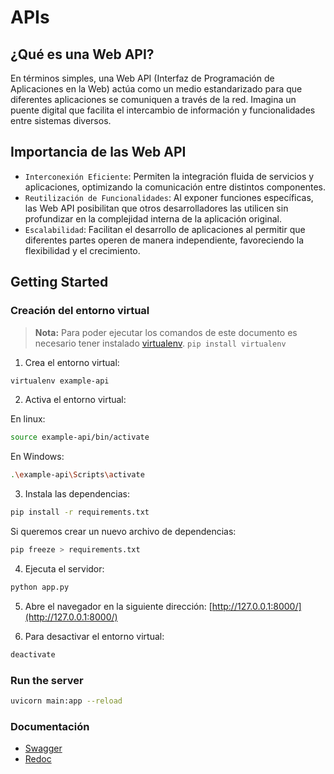 # APIs

## ¿Qué es una Web API?

En términos simples, una Web API (Interfaz de Programación de Aplicaciones en la Web) actúa como un medio estandarizado para que diferentes aplicaciones se comuniquen a través de la red. Imagina un puente digital que facilita el intercambio de información y funcionalidades entre sistemas diversos.

## Importancia de las Web API

- `Interconexión Eficiente`: Permiten la integración fluida de servicios y aplicaciones, optimizando la comunicación entre distintos componentes.
- `Reutilización de Funcionalidades`: Al exponer funciones específicas, las Web API posibilitan que otros desarrolladores las utilicen sin profundizar en la complejidad interna de la aplicación original.
- `Escalabilidad`: Facilitan el desarrollo de aplicaciones al permitir que diferentes partes operen de manera independiente, favoreciendo la flexibilidad y el crecimiento.

## Getting Started

### Creación del entorno virtual

> **Nota:** Para poder ejecutar los comandos de este documento es necesario tener instalado [virtualenv](https://virtualenv.pypa.io/en/latest/).
> `pip install virtualenv`

1. Crea el entorno virtual:

```bash
virtualenv example-api
```

2. Activa el entorno virtual:

En linux:

```bash
source example-api/bin/activate
```

En Windows:

```bash
.\example-api\Scripts\activate
```

3. Instala las dependencias:

```bash
pip install -r requirements.txt
```

Si queremos crear un nuevo archivo de dependencias:

```bash
pip freeze > requirements.txt
```

4. Ejecuta el servidor:

```bash
python app.py
```

5. Abre el navegador en la siguiente dirección: [http://127.0.0.1:8000/](http://127.0.0.1:8000/)

6. Para desactivar el entorno virtual:

```bash
deactivate
```

### Run the server

```bash
uvicorn main:app --reload
```

### Documentación

- [Swagger](http://127.0.0.1:8000/docs)
- [Redoc](http://127.0.0.1:8000/redoc)
